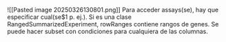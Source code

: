 ![[Pasted image 20250326130801.png]]
Para acceder assays(se), hay que especificar cual(se$1 p. ej.).
Si es una clase RangedSummarizedExperiment,  rowRanges contiene rangos de genes. 
Se puede hacer subset con condiciones para cualquiera de las columnas. 